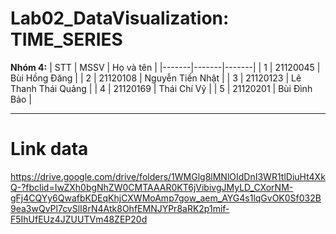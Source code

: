 # Lab02_DataVisualization: TIME_SERIES
**Nhóm 4:**
| STT | MSSV | Họ và tên |
|-------|-------|-------|
| 1 | 21120045 | Bùi Hồng Đăng |
| 2 | 21120108 | Nguyễn Tiến Nhật |
| 3 | 21120123 | Lê Thanh Thái Quảng |
| 4 | 21120169 | Thái Chí Vỹ |
| 5 | 21120201 | Bùi Đình Bảo |

---
# Link data
https://drive.google.com/drive/folders/1WMGlg8lMNlOIdDnI3WR1tlDiuHt4XkQ-?fbclid=IwZXh0bgNhZW0CMTAAAR0KT6jVibivgJMyLD_CXorNM-gFj4CQYy6QwafbKDEqKhjCXWMoAmp7gow_aem_AYG4s1lqGvOK0Sf032B9ea3wQvPl7cvSlI8rN4Atk8OhfEMNJYPr8aRK2p1mif-F5IhUfEUz4JZUUTVm48ZEP20d
